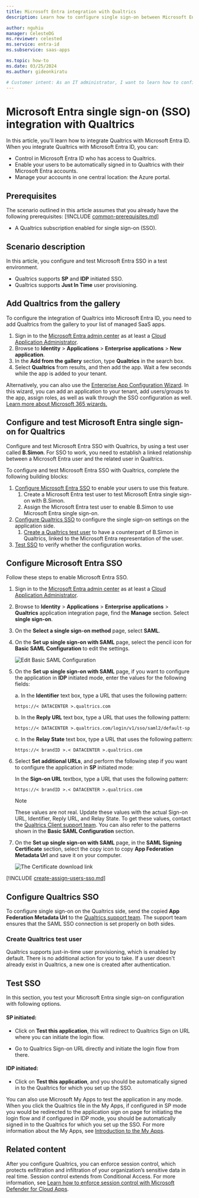 ```yaml
---
title: Microsoft Entra integration with Qualtrics
description: Learn how to configure single sign-on between Microsoft Entra ID and Qualtrics.

author: nguhiu
manager: CelesteDG
ms.reviewer: celested
ms.service: entra-id
ms.subservice: saas-apps

ms.topic: how-to
ms.date: 03/25/2024
ms.author: gideonkiratu

# Customer intent: As an IT administrator, I want to learn how to configure single sign-on between Microsoft Entra ID and Qualtrics so that I can control who has access to Qualtrics, enable automatic sign-in with Microsoft Entra accounts, and manage my accounts in one central location.
---
```


# Microsoft Entra single sign-on (SSO) integration with Qualtrics

In this article,  you'll learn how to integrate Qualtrics with Microsoft Entra ID. When you integrate Qualtrics with Microsoft Entra ID, you can:

* Control in Microsoft Entra ID who has access to Qualtrics.
* Enable your users to be automatically signed in to Qualtrics with their Microsoft Entra accounts.
* Manage your accounts in one central location: the Azure portal.

## Prerequisites
The scenario outlined in this article assumes that you already have the following prerequisites:
[!INCLUDE [common-prerequisites.md](~/identity/saas-apps/includes/common-prerequisites.md)]
* A Qualtrics subscription enabled for single sign-on (SSO).

## Scenario description

In this article,  you configure and test Microsoft Entra SSO in a test environment.

* Qualtrics supports **SP** and **IDP** initiated SSO.
* Qualtrics supports **Just In Time** user provisioning.

## Add Qualtrics from the gallery

To configure the integration of Qualtrics into Microsoft Entra ID, you need to add Qualtrics from the gallery to your list of managed SaaS apps.

1. Sign in to the [Microsoft Entra admin center](https://entra.microsoft.com) as at least a [Cloud Application Administrator](~/identity/role-based-access-control/permissions-reference.md#cloud-application-administrator).
1. Browse to **Identity** > **Applications** > **Enterprise applications** > **New application**.
1. In the **Add from the gallery** section, type **Qualtrics** in the search box.
1. Select **Qualtrics** from results, and then add the app. Wait a few seconds while the app is added to your tenant.

 Alternatively, you can also use the [Enterprise App Configuration Wizard](https://portal.office.com/AdminPortal/home?Q=Docs#/azureadappintegration). In this wizard, you can add an application to your tenant, add users/groups to the app, assign roles, as well as walk through the SSO configuration as well. [Learn more about Microsoft 365 wizards.](/microsoft-365/admin/misc/azure-ad-setup-guides)

<a name='configure-and-test-azure-ad-single-sign-on-for-sap-qualtrics'></a>

## Configure and test Microsoft Entra single sign-on for Qualtrics

Configure and test Microsoft Entra SSO with Qualtrics, by using a test user called **B.Simon**. For SSO to work, you need to establish a linked relationship between a Microsoft Entra user and the related user in Qualtrics.

To configure and test Microsoft Entra SSO with Qualtrics, complete the following building blocks:

1. [Configure Microsoft Entra SSO](#configure-azure-ad-sso) to enable your users to use this feature.
    1. Create a Microsoft Entra test user to test Microsoft Entra single sign-on with B.Simon.
    1. Assign the Microsoft Entra test user to enable B.Simon to use Microsoft Entra single sign-on.
1. [Configure Qualtrics SSO](#configure-qualtrics-sso) to configure the single sign-on settings on the application side.
    1. [Create a Qualtrics test user](#create-qualtrics-test-user) to have a counterpart of B.Simon in Qualtrics, linked to the Microsoft Entra representation of the user.
1. [Test SSO](#test-sso) to verify whether the configuration works.

<a name='configure-azure-ad-sso'></a>

## Configure Microsoft Entra SSO

Follow these steps to enable Microsoft Entra SSO.

1. Sign in to the [Microsoft Entra admin center](https://entra.microsoft.com) as at least a [Cloud Application Administrator](~/identity/role-based-access-control/permissions-reference.md#cloud-application-administrator).
1. Browse to **Identity** > **Applications** > **Enterprise applications** > **Qualtrics** application integration page, find the **Manage** section. Select **single sign-on**.
1. On the **Select a single sign-on method** page, select **SAML**.
1. On the **Set up single sign-on with SAML** page, select the pencil icon for **Basic SAML Configuration** to edit the settings.

   ![Edit Basic SAML Configuration](common/edit-urls.png)

1. On the **Set up single sign-on with SAML** page, if you want to configure the application in **IDP** initiated mode, enter the values for the following fields:
    
    a. In the **Identifier** text box, type a URL that uses the following pattern:

	`https://< DATACENTER >.qualtrics.com`
   
    b. In the **Reply URL** text box, type a URL that uses the following pattern:

    `https://< DATACENTER >.qualtrics.com/login/v1/sso/saml2/default-sp`

    c. In the **Relay State** text box, type a URL that uses the following pattern:

    `https://< brandID >.< DATACENTER >.qualtrics.com`

1. Select **Set additional URLs**, and perform the following step if you want to configure the application in **SP** initiated mode:

    In the **Sign-on URL** textbox, type a URL that uses the following pattern:

    `https://< brandID >.< DATACENTER >.qualtrics.com`

    > [!NOTE]
    > These values are not real. Update these values with the actual Sign-on URL, Identifier, Reply URL, and Relay State. To get these values, contact the [Qualtrics Client support team](https://www.qualtrics.com/support/). You can also refer to the patterns shown in the **Basic SAML Configuration** section.

1. On the **Set up single sign-on with SAML** page, in the **SAML Signing Certificate** section, select the copy icon to copy **App Federation Metadata Url** and save it on your computer.

	![The Certificate download link](common/copy-metadataurl.png)

<a name='create-an-azure-ad-test-user'></a>

[!INCLUDE [create-assign-users-sso.md](~/identity/saas-apps/includes/create-assign-users-sso.md)]

## Configure Qualtrics SSO

To configure single sign-on on the Qualtrics side, send the copied **App Federation Metadata Url** to the [Qualtrics support team](https://www.qualtrics.com/support/). The support team ensures that the SAML SSO connection is set properly on both sides.

### Create Qualtrics test user

Qualtrics supports just-in-time user provisioning, which is enabled by default. There is no additional action for you to take. If a user doesn't already exist in Qualtrics, a new one is created after authentication.

## Test SSO 

In this section, you test your Microsoft Entra single sign-on configuration with following options. 

#### SP initiated:

* Click on **Test this application**, this will redirect to Qualtrics Sign on URL where you can initiate the login flow.  

* Go to Qualtrics Sign-on URL directly and initiate the login flow from there.

#### IDP initiated:

* Click on **Test this application**, and you should be automatically signed in to the Qualtrics for which you set up the SSO.

You can also use Microsoft My Apps to test the application in any mode. When you click the Qualtrics tile in the My Apps, if configured in SP mode you would be redirected to the application sign on page for initiating the login flow and if configured in IDP mode, you should be automatically signed in to the Qualtrics for which you set up the SSO. For more information about the My Apps, see [Introduction to the My Apps](https://support.microsoft.com/account-billing/sign-in-and-start-apps-from-the-my-apps-portal-2f3b1bae-0e5a-4a86-a33e-876fbd2a4510).

## Related content

After you configure Qualtrics, you can enforce session control, which protects exfiltration and infiltration of your organization’s sensitive data in real time. Session control extends from Conditional Access. For more information, see [Learn how to enforce session control with Microsoft Defender for Cloud Apps](/cloud-app-security/proxy-deployment-any-app).
